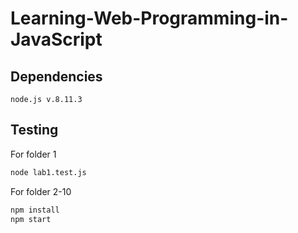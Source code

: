 # Learning-Web-Programming-in-JavaScript


## Dependencies
`node.js v.8.11.3`

## Testing
For folder 1
```bash
node lab1.test.js
```
For folder 2-10
```bash
npm install
npm start
```
